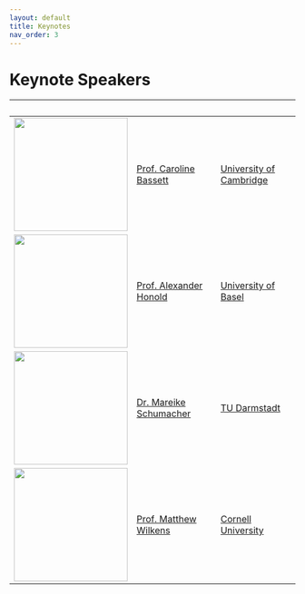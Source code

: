 ```yaml
---
layout: default
title: Keynotes
nav_order: 3
---
```


# Keynote Speakers

&nbsp; |&nbsp; |&nbsp;
-------|-------|--------------
<img src="/images/ppl/cb2.jpeg" width="200"> | [Prof. Caroline Bassett](https://www.english.cam.ac.uk/people/Caroline.Bassett/) | [University of Cambridge](https://www.cdh.cam.ac.uk)
<img src="/images/ppl/ah.jpeg" width="200">  | [Prof. Alexander Honold](https://germanistik.philhist.unibas.ch/de/personen/alexander-honold/) | [University of Basel](https://www.unibas.ch/en.html)
<img src="/images/ppl/ms.jpeg" width="200">  | [Dr. Mareike Schumacher](https://www.linglit.tu-darmstadt.de/institutlinglit/mitarbeitende/schumacher_ref/index.en.jsp) | [TU Darmstadt](https://www.tu-darmstadt.de/index.en.jsp)
<img src="/images/ppl/mw.jpeg" width="200">  | [Prof. Matthew Wilkens](https://infosci.cornell.edu/content/wilkens) | [Cornell University](https://www.cornell.edu/)
